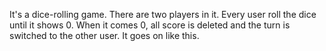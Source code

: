 It's a dice-rolling game. There are two players in it. Every user roll the dice until it shows 0. When it comes 0, all score is deleted and the turn is switched to the other user. It goes on like this.

